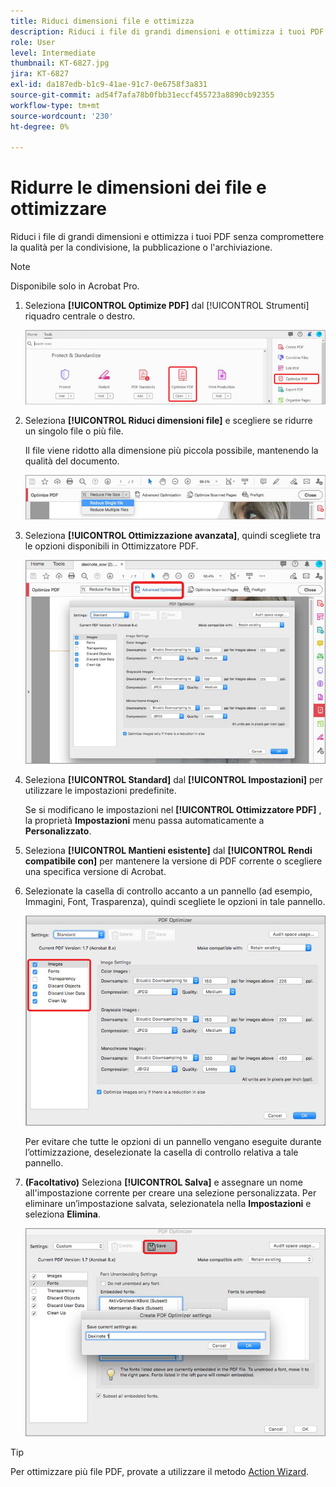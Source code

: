 ```yaml
---
title: Riduci dimensioni file e ottimizza
description: Riduci i file di grandi dimensioni e ottimizza i tuoi PDF senza compromettere la qualità per la condivisione, la pubblicazione o l'archiviazione
role: User
level: Intermediate
thumbnail: KT-6827.jpg
jira: KT-6827
exl-id: da187edb-b1c9-41ae-91c7-0e6758f3a831
source-git-commit: ad54f7afa78b0fbb31eccf455723a8890cb92355
workflow-type: tm+mt
source-wordcount: '230'
ht-degree: 0%

---
```


# Ridurre le dimensioni dei file e ottimizzare

Riduci i file di grandi dimensioni e ottimizza i tuoi PDF senza compromettere la qualità per la condivisione, la pubblicazione o l&#39;archiviazione.

>[!NOTE]
>
>Disponibile solo in Acrobat Pro.

1. Seleziona **[!UICONTROL Optimize PDF]** dal [!UICONTROL Strumenti] riquadro centrale o destro.

   ![Riduci punto 1](../assets/Reduce_1.png)

1. Seleziona **[!UICONTROL Riduci dimensioni file]** e scegliere se ridurre un singolo file o più file.

   Il file viene ridotto alla dimensione più piccola possibile, mantenendo la qualità del documento.

   ![Riduci punto 2](../assets/Reduce_2.png)

1. Seleziona **[!UICONTROL Ottimizzazione avanzata]**, quindi scegliete tra le opzioni disponibili in Ottimizzatore PDF.

   ![Riduci punto 3](../assets/Reduce_3.png)

1. Seleziona **[!UICONTROL Standard]** dal **[!UICONTROL Impostazioni]** per utilizzare le impostazioni predefinite.

   Se si modificano le impostazioni nel **[!UICONTROL Ottimizzatore PDF]** , la proprietà **Impostazioni** menu passa automaticamente a **Personalizzato**.

1. Seleziona **[!UICONTROL Mantieni esistente]** dal **[!UICONTROL Rendi compatibile con]** per mantenere la versione di PDF corrente o scegliere una specifica versione di Acrobat.

1. Selezionate la casella di controllo accanto a un pannello (ad esempio, Immagini, Font, Trasparenza), quindi scegliete le opzioni in tale pannello.

   ![Riduci punto 5](../assets/Reduce_5.png)

   Per evitare che tutte le opzioni di un pannello vengano eseguite durante l’ottimizzazione, deselezionate la casella di controllo relativa a tale pannello.

1. **(Facoltativo)** Seleziona **[!UICONTROL Salva]** e assegnare un nome all&#39;impostazione corrente per creare una selezione personalizzata. Per eliminare un’impostazione salvata, selezionatela nella **Impostazioni** e seleziona **Elimina**.

   ![Riduci punto 6](../assets/Reduce_6.png)

>[!TIP]
>
>Per ottimizzare più file PDF, provate a utilizzare il metodo [Action Wizard](../advanced-tasks/action.md).